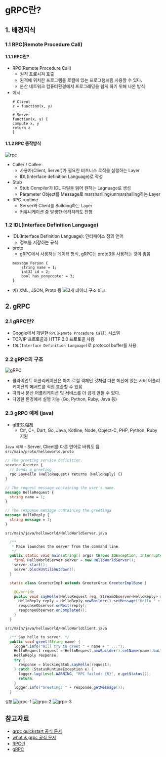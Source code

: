 # gRPC란?

## 1. 배경지식
### 1.1 RPC(Remote Procedure Call)
#### 1.1.1 RPC란?
- RPC(Remote Procedure Call)
    - 원격 프로시져 호출
    - 원격에 위치한 프로그램을 로컬에 있는 프로그램처럼 사용할 수 있다.
    - 분산 네트워크 컴퓨터환경에서 프로그래밍을 쉽게 하기 위해 나온 방식
- 예시
    ```
    # Client
    z = function(x, y)
    ```
    ```
    # Server
    function(x, y) {
    compute x, y
    return z
    }
    ```
#### 1.1.2 RPC 동작방식
![rpc](https://mindock.github.io/assets/images/RPC_concept.png)
- Caller / Callee
    - 사용자(Client, Server)가 필요한 비즈니스 로직을 실행하는 Layer
    - IDL(Interface definition Language)로 작성
- Stub
    - Stub Compiler가 IDL 파일을 읽어 원하는 Lagnuage로 생성
    - Parameter Object를 Message로 marsharlling/unmarshalling하는 Layer
- RPC runtime
    - Server와 Client를 Building하는 Layer
    - 커뮤니케이션 중 발생한 에러처리도 진행


### 1.2 IDL(Interface Definition Language)
- IDL(Interface Definition Language): 인터페이스 정의 언어
    - 정보를 저장하는 규칙
- proto 
    - gRPC에서 사용하는 데이터 형식, gRPC는 proto3을 사용하는 것이 좋음
    ```
    message Person {
        string name = 1;
        int32 id = 2;
        bool has_ponycopter = 3;
    }
    ```
- 예) XML, JSON, Proto 등
![3개 데이터 구조 비교](https://miro.medium.com/max/1400/1*PTZ_ELRZlbCZKqOBbCJ2Jg.png)

## 2. gRPC
### 2.1 gRPC란?
- Google에서 개발한 `RPC(Remote Procedure Call)` 시스템
- TCP/IP 프로토콜과 HTTP 2.0 프로토콜 사용
- `IDL(Interface Definition Language)`로 protocol buffer를 사용

### 2.2 gRPC의 구조
![gRPC](https://grpc.io/img/landing-2.svg)
- 클라이언트 어플리케이션은 마치 로컬 객체인 것처럼 다른 머신에 있는 서버 어플리케이션의 메서드를 직접 호출할 수 있음
- 따라서 분산 어플리케이션 및 서비스를 더 쉽게 만들 수 있다.
- 다양한 환경에서 실행 가능 (Go, Python, Ruby, Java 등)

### 2.3 gRPC 예제 (java)
- [gRPC 예제](https://grpc.io/docs/languages/)
    - C#, C+, Dart, Go, Java, Kotline, Node, Object-C, PHP, Python, Ruby 지원

`Java 예제` - Server, Client를 다른 언어로 바꿔도 됨.
`src/main/proto/helloworld.proto`
```proto
// The greeting service definition.
service Greeter {
  // Sends a greeting
  rpc SayHello (HelloRequest) returns (HelloReply) {}
}

// The request message containing the user's name.
message HelloRequest {
  string name = 1;
}

// The response message containing the greetings
message HelloReply {
  string message = 1;
}
```
`src/main/java/helloworld/HelloWorldServer.java`
```java
  /**
   * Main launches the server from the command line.
   */
  public static void main(String[] args) throws IOException, InterruptedException {
    final HelloWorldServer server = new HelloWorldServer();
    server.start();
    server.blockUntilShutdown();
  }

  static class GreeterImpl extends GreeterGrpc.GreeterImplBase {

    @Override
    public void sayHello(HelloRequest req, StreamObserver<HelloReply> responseObserver) {
      HelloReply reply = HelloReply.newBuilder().setMessage("Hello " + req.getName()).build();
      responseObserver.onNext(reply);
      responseObserver.onCompleted();
    }
  }
```
`src/main/java/helloworld/HelloWorldClient.java`
```java
  /** Say hello to server. */
  public void greet(String name) {
    logger.info("Will try to greet " + name + " ...");
    HelloRequest request = HelloRequest.newBuilder().setName(name).build();
    HelloReply response;
    try {
      response = blockingStub.sayHello(request);
    } catch (StatusRuntimeException e) {
      logger.log(Level.WARNING, "RPC failed: {0}", e.getStatus());
      return;
    }
    logger.info("Greeting: " + response.getMessage());
  }
```
`실행`
![grpc-1](https://user-images.githubusercontent.com/37948906/111739222-07299580-88c6-11eb-88c9-f5cbbb682355.PNG)
![grpc-2](https://user-images.githubusercontent.com/37948906/111739152-e9f4c700-88c5-11eb-887c-9cb531a677b8.PNG)
![grpc-3](https://user-images.githubusercontent.com/37948906/111739159-ebbe8a80-88c5-11eb-84c7-eb23ac9f0242.PNG)


## 참고자료
- [grpc quickstart 공식 문서](https://grpc.io/docs/languages/java/quickstart/)
- [what is grpc 공식 문서](https://grpc.io/docs/what-is-grpc/introduction/)
- [RPC란](https://nesoy.github.io/articles/2019-07/RPC)
- [gRPC](https://chacha95.github.io/2020-06-15-gRPC1/)
